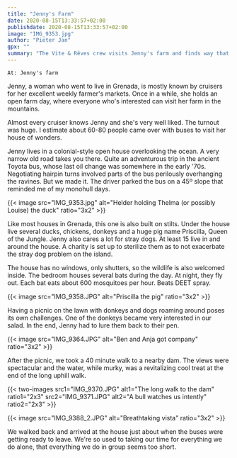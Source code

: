 ```yaml
---
title: "Jenny's Farm"
date: 2020-08-15T13:33:57+02:00
publishdate: 2020-08-15T13:33:57+02:00
image: "IMG_9353.jpg"
author: "Pieter Jan"
gpx: ""
summary: "The Vite & Rêves crew visits Jenny's farm and finds way that Barbara could live in Grenada."
---
```


`At: Jenny's farm`

Jenny, a woman who went to live in Grenada, is mostly known by cruisers for her excellent weekly farmer's markets. Once in a while, she holds an open farm day, where everyone who's interested can visit her farm in the mountains.

Almost every cruiser knows Jenny and she's very well liked. The turnout was huge. I estimate about 60-80 people came over with buses to visit her house of wonders.

Jenny lives in a colonial-style open house overlooking the ocean. A very narrow old road takes you there. Quite an adventurous trip in the ancient Toyota bus, whose last oil change was somewhere in the early '70s. Negotiating hairpin turns involved parts of the bus perilously overhanging the ravines. But we made it. The driver parked the bus on a 45º slope that reminded me of my monohull days.

{{< image src="IMG_9353.jpg" alt="Helder holding Thelma (or possibly Louise) the duck" ratio="3x2" >}}

Like most houses in Grenada, this one is also built on stilts. Under the house live several ducks, chickens, donkeys and a huge pig name Priscilla, Queen of the Jungle. Jenny also cares a lot for stray dogs. At least 15 live in and around the house. A charity is set up to sterilize them as to not exacerbate the stray dog problem on the island.

The house has no windows, only shutters, so the wildlife is also welcomed inside. The bedroom houses several bats during the day. At night, they fly out. Each bat eats about 600 mosquitoes per hour. Beats DEET spray.

{{< image src="IMG_9358.JPG" alt="Priscilla the pig" ratio="3x2" >}}

Having a picnic on the lawn with donkeys and dogs roaming around poses its own challenges. One of the donkeys became very interested in our salad. In the end, Jenny had to lure them back to their pen.

{{< image src="IMG_9364.JPG" alt="Ben and Anja got company" ratio="3x2" >}}

After the picnic, we took a 40 minute walk to a nearby dam. The views were spectacular and the water, while murky, was a revitalizing cool treat at the end of the long uphill walk.

{{< two-images src1="IMG_9370.JPG" alt1="The long walk to the dam" ratio1="2x3" src2="IMG_9371.JPG" alt2="A bull watches us intently" ratio2="2x3" >}}

{{< image src="IMG_9388_2.JPG" alt="Breathtaking vista" ratio="3x2" >}}

We walked back and arrived at the house just about when the buses were getting ready to leave. We're so used to taking our time for everything we do alone, that everything we do in group seems too short.
